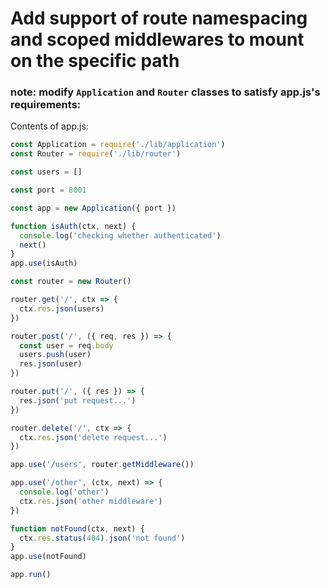 # Add support of route namespacing and scoped middlewares to mount on the specific path

### note: modify `Application` and `Router` classes to satisfy app.js's requirements:

Contents of app.js:

```js
const Application = require('./lib/application')
const Router = require('./lib/router')

const users = []

const port = 8001

const app = new Application({ port })

function isAuth(ctx, next) {
  console.log('checking whether authenticated')
  next()
}
app.use(isAuth)

const router = new Router()

router.get('/', ctx => {
  ctx.res.json(users)
})

router.post('/', ({ req, res }) => {
  const user = req.body
  users.push(user)
  res.json(user)
})

router.put('/', ({ res }) => {
  res.json('put request...')
})

router.delete('/', ctx => {
  ctx.res.json('delete request...')
})

app.use('/users', router.getMiddleware())

app.use('/other', (ctx, next) => {
  console.log('other')
  ctx.res.json('other middleware')
})

function notFound(ctx, next) {
  ctx.res.status(404).json('not found')
}
app.use(notFound)

app.run()
```
